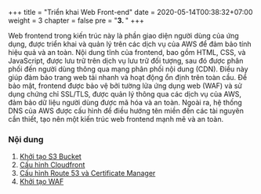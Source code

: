 +++
title = "Triển khai Web Front-end"
date = 2020-05-14T00:38:32+07:00
weight = 3
chapter = false
pre = "<b>3. </b>"
+++

Web frontend trong kiến trúc này là phần giao diện người dùng của ứng dụng, được triển khai và quản lý trên các dịch vụ của AWS để đảm bảo tính hiệu quả và an toàn. Nội dung tĩnh của frontend, bao gồm HTML, CSS, và JavaScript, được lưu trữ trên dịch vụ lưu trữ đối tượng, sau đó được phân phối đến người dùng thông qua mạng phân phối nội dung (CDN). Điều này giúp đảm bảo trang web tải nhanh và hoạt động ổn định trên toàn cầu. Để bảo mật, frontend được bảo vệ bởi tường lửa ứng dụng web (WAF) và sử dụng chứng chỉ SSL/TLS, được quản lý thông qua các dịch vụ của AWS, đảm bảo dữ liệu người dùng được mã hóa và an toàn. Ngoài ra, hệ thống DNS của AWS được cấu hình để điều hướng tên miền đến các tài nguyên cần thiết, tạo nên một kiến trúc web frontend mạnh mẽ và an toàn.

### Nội dung

1. [Khởi tạo S3 Bucket](1-S3-Bucket)
2. [Cấu hình Cloudfront](2-Cloudfront)
3. [Cấu hình Route 53 và Certificate Manager](3-Route53-ACM)
4. [Khởi tạo WAF](4-WAF)
